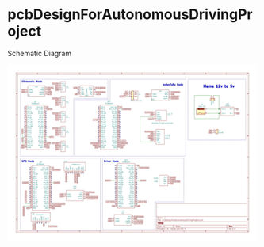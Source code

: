 # pcbDesignForAutonomousDrivingProject

Schematic Diagram

![alt text](https://github.com/chyavanphadke/pcbDesignForAutonomousDrivingProject/blob/main/0utputs/Schematics_DiagramImg.jpg)
 
